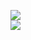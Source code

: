 [![](https://img.shields.io/badge/Made%20With-Github%20Spray-lightgrey.svg?style=for-the-badge&logo=github)](https://github.com/Annihil/github-spray#27466)  
[![](https://i.imgur.com/2DrTn0Z.gif)](https://github.com/Annihil/github-spray)